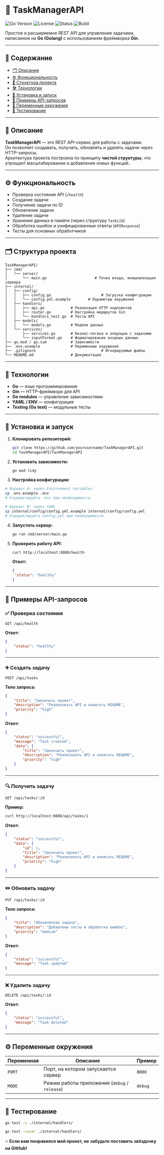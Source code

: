 # 🧩 TaskManagerAPI

![Go Version](https://img.shields.io/badge/Go-1.22+-00ADD8?logo=go)
![License](https://img.shields.io/badge/License-MIT-green.svg)
![Status](https://img.shields.io/badge/Status-Active-success)
![Build](https://img.shields.io/badge/Build-Passing-brightgreen)

Простое и расширяемое REST API для управления задачами, написанное на **Go (Golang)** с использованием фреймворка **Gin**.

---

## 📖 Содержание

- [🗂️ Описание](#%EF%B8%8F-описание)
- [⚙️ Функциональность](#%EF%B8%8F-функциональность)
- [📁 Структура проекта](#%EF%B8%8F-структура-проекта)
- [🛠️ Технологии](#%EF%B8%8F-технологии)
- [🚀 Установка и запуск](#%EF%B8%8F-установка-и-запуск)
- [🔗 Примеры API-запросов](#%EF%B8%8F-примеры-api-запросов)
- [🔧 Переменные окружения](#%EF%B8%8F-переменные-окружения)
- [🧪 Тестирование](#%EF%B8%8F-тестирование)

---

## 🧠 Описание

**TaskManagerAPI** — это REST API-сервис для работы с задачами.  
Он позволяет создавать, получать, обновлять и удалять задачи через HTTP-запросы.  
Архитектура проекта построена по принципу **чистой структуры**, что упрощает масштабирование и добавление новых функций.

---

## ⚙️ Функциональность

- Проверка состояния API (`/health`)
- Создание задачи
- Получение задачи по ID
- Обновление задачи
- Удаление задачи
- Хранение данных в памяти (через структуру `TaskLib`)
- Обработка ошибок и унифицированные ответы (`APIResponse`)
- Тесты для основных обработчиков

---

## 🗂️ Структура проекта

```
TaskManagerAPI/
├── cmd/
│   └── server/
│       └── main.go           			 # Точка входа, инициализация сервера
├── internal/
│   ├── config/
│   │   ├── config.go         				# Загрузка конфигурации
│   │   └── config.yml.example        # Параметры окружения
│   ├── handlers/
│   │   ├── api.go            # Реализация HTTP-эндпоинтов
│   │   ├── router.go         # Настройка маршрутов Gin
│   │   └── handlers_test.go  # Тесты API
│   ├── models/
│   │   └── models.go         # Модели данных
│   └── services/
│       ├── services.go       # Бизнес-логика и операции с задачами
│       └── inputFormat.go    # Форматирование входных данных
├── go.mod / go.sum           # Зависимости
├── .env.example              # Переменные окружения
├── .gitignore								# Игнорируемые файлы
└── README.md                 # Документация
```

---

## 🧰 Технологии

- **Go** — язык программирования
- **Gin** — HTTP-фреймворк для API
- **Go modules** — управление зависимостями
- **YAML / ENV** — конфигурация
- **Testing (Go test)** — модульные тесты

---

## 🚀 Установка и запуск

1. **Клонировать репозиторий:**

   ```bash
   git clone https://github.com/yourusername/TaskManagerAPI.git
   cd TaskManagerAPI/TaskManagerAPI
   ```

2. **Установить зависимости:**

   ```bash
   go mod tidy
   ```

3. **Настройка конфигурации:**

```bash
# Вариант A: через Environment Variables
cp .env.example .env
# Отредактируйте .env при необходимости

# Вариант B: через YAML
cp internal/config/config.yml.example internal/config/config.yml
# Отредактируйте config.yml при необходимости
```

4. **Запустить сервер:**

   ```bash
   go run cmd/server/main.go
   ```

5. **Проверить работу API:**
   ```bash
   curl http://localhost:8080/health
   ```
   **Ответ:**
   ```json
   {
   	"status": "healthy"
   }
   ```

---

## 📡 Примеры API-запросов

### ✅ Проверка состояния

`GET /api/health`

**Ответ:**

```json
{
	"status": "healthy"
}
```

---

### ➕ Создать задачу

`POST /api/tasks`

**Тело запроса:**

```json
{
	"title": "Закончить проект",
	"description": "Реализовать API и написать README",
	"priority": "high"
}
```

**Ответ:**

```json
{
	"status": "successful",
	"message": "Task created",
	"data": {
		"title": "Закончить проект",
		"description": "Реализовать API и написать README",
		"priority": "high"
	}
}
```

---

### 🔍 Получить задачу

`GET /api/tasks/:id`

**Пример:**

```bash
curl http://localhost:8080/api/tasks/1
```

**Ответ:**

```json
{
	"status": "successful",
	"data": {
		"id": 1,
		"title": "Закончить проект",
		"description": "Реализовать API и написать README",
		"priority": "high"
	}
}
```

---

### ✏️ Обновить задачу

`PUT /api/tasks/:id`

**Тело запроса:**

```json
{
	"title": "Обновлённая задача",
	"description": "Добавлены тесты и обработка ошибок",
	"priority": "medium"
}
```

**Ответ:**

```json
{
	"status": "successful",
	"message": "Task updated"
}
```

---

### ❌ Удалить задачу

`DELETE /api/tasks/:id`

**Ответ:**

```json
{
	"status": "successful",
	"message": "Task deleted"
}
```

---

## ⚙️ Переменные окружения

| Переменная | Описание                                      | Пример  |
| ---------- | --------------------------------------------- | ------- |
| `PORT`     | Порт, на котором запускается сервер           | `8080`  |
| `MODE`     | Режим работы приложения (`debug` / `release`) | `debug` |

---

## 🧪 Тестирование

```bash
go test -v ./internal/handlers/

go test -cover ./internal/handlers/
```

⭐️ **Если вам понравился мой проект, не забудьте поставить звёздочку на GitHub!**
